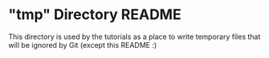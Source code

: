 # "tmp" Directory README

This directory is used by the tutorials as a place to write temporary files that will be ignored by Git (except this README :)
